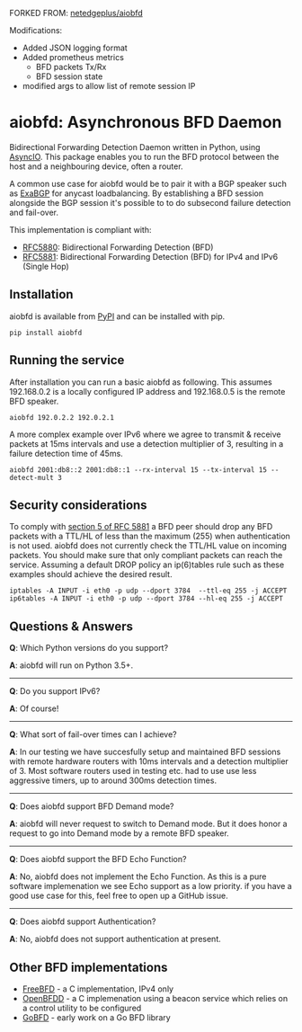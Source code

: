 FORKED FROM: [netedgeplus/aiobfd](https://github.com/netedgeplus/aiobfd)

Modifications:

 * Added JSON logging format
 * Added prometheus metrics
    * BFD packets Tx/Rx
    * BFD session state
 * modified args to allow list of remote session IP

aiobfd: Asynchronous BFD Daemon
=================
Bidirectional Forwarding Detection Daemon written in Python, using [AsyncIO](https://www.python.org/dev/peps/pep-3156/). This package enables you to run the BFD protocol between the host and a neighbouring device, often a router.

A common use case for aiobfd would be to pair it with a BGP speaker such as [ExaBGP](https://github.com/Exa-Networks/exabgp) for anycast loadbalancing. By establishing a BFD session alongside the BGP session it's possible to to do subsecond failure detection and fail-over.

This implementation is compliant with:
 * [RFC5880](https://tools.ietf.org/html/rfc5880): Bidirectional Forwarding Detection (BFD)
 * [RFC5881](https://tools.ietf.org/html/rfc5881): Bidirectional Forwarding Detection (BFD) for IPv4 and IPv6 (Single Hop)

Installation
-----------------
aiobfd is available from [PyPI](https://pypi.python.org/pypi/aiobfd) and can be installed with pip.
```
pip install aiobfd
```

Running the service
-------------------
After installation you can run a basic aiobfd as following.
This assumes 192.168.0.2 is a locally configured IP address and 192.168.0.5 is the remote BFD speaker.
```
aiobfd 192.0.2.2 192.0.2.1
```
A more complex example over IPv6 where we agree to transmit & receive packets at 15ms intervals and use a detection multiplier of 3, resulting in a failure detection time of 45ms.
```
aiobfd 2001:db8::2 2001:db8::1 --rx-interval 15 --tx-interval 15 --detect-mult 3
```

Security considerations
-----------------------
To comply with [section 5 of RFC 5881](https://tools.ietf.org/html/rfc5881#section-5) a BFD peer should drop any BFD packets with a TTL/HL of less than the maximum (255) when authentication is not used. aiobfd does not currently check the TTL/HL value on incoming packets. You should make sure that only compliant packets can reach the service. Assuming a default DROP policy an ip(6)tables rule such as these examples should achieve the desired result.
```
iptables -A INPUT -i eth0 -p udp --dport 3784  --ttl-eq 255 -j ACCEPT
ip6tables -A INPUT -i eth0 -p udp --dport 3784 --hl-eq 255 -j ACCEPT
```

Questions & Answers
-------------------
**Q**: Which Python versions do you support?

**A**: aiobfd will run on Python 3.5+.
***
**Q**: Do you support IPv6?

**A**: Of course!
***
**Q**: What sort of fail-over times can I achieve?

**A**: In our testing we have succesfully setup and maintained BFD sessions with remote hardware routers with 10ms intervals and a detection multiplier of 3. Most software routers used in testing etc. had to use use less aggressive timers, up to around 300ms detection times.
***
**Q**: Does aiobfd support BFD Demand mode?

**A**: aiobfd will never request to switch to Demand mode. But it does honor a request to go into Demand mode by a remote BFD speaker.
***
**Q**: Does aiobfd support the BFD Echo Function?

**A**: No, aiobfd does not implement the Echo Function. As this is a pure software implemenation we see Echo support as a low priority. if you have a good use case for this, feel free to open up a GitHub issue.
***
**Q**: Does aiobfd support Authentication?

**A**: No, aiobfd does not support authentication at present.

Other BFD implementations
-------------------

* [FreeBFD](https://github.com/silpertan/FreeBFD) - a C implementation, IPv4 only
* [OpenBFDD](https://github.com/dyninc/OpenBFDD) - a C implemenation using a beacon service which relies on a control utility to be configured
* [GoBFD](https://github.com/jthurman42/go-bfd) - early work on a Go BFD library
